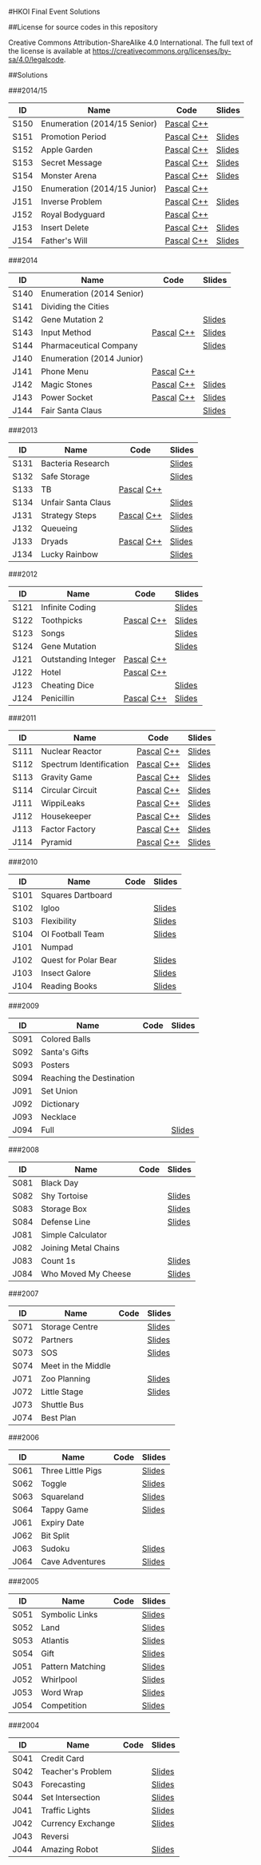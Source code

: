 #HKOI Final Event Solutions

##License for source codes in this repository

Creative Commons Attribution-ShareAlike 4.0 International. The full text of the license is available at https://creativecommons.org/licenses/by-sa/4.0/legalcode.

##Solutions

###2014/15

| ID | Name | Code | Slides |
| ------ | ------ | ------ | ------ |
| S150 | Enumeration (2014/15 Senior) | [Pascal](201415/S150.pas) [C++](201415/S150.cpp) |  |
| S151 | Promotion Period | [Pascal](201415/S151.pas) [C++](201415/S151.cpp) | [Slides](http://assets.hkoi.org/training2015/sen1.pdf) |
| S152 | Apple Garden | [Pascal](201415/S152.pas) [C++](201415/S152.cpp) | [Slides](http://assets.hkoi.org/training2015/sen2.pdf) |
| S153 | Secret Message | [Pascal](201415/S153.pas) [C++](201415/S153.cpp) | [Slides](http://assets.hkoi.org/training2015/sen3.pdf) |
| S154 | Monster Arena | [Pascal](201415/S154.pas) [C++](201415/S154.cpp) | [Slides](http://assets.hkoi.org/training2015/sen4.pdf) |
| J150 | Enumeration (2014/15 Junior) | [Pascal](201415/J150.pas) [C++](201415/J150.cpp) |  |
| J151 | Inverse Problem | [Pascal](201415/J151.pas) [C++](201415/J151.cpp) | [Slides](http://assets.hkoi.org/training2015/jun1.pdf) |
| J152 | Royal Bodyguard | [Pascal](201415/J152.pas) [C++](201415/J152.cpp) |  |
| J153 | Insert Delete | [Pascal](201415/J153.pas) [C++](201415/J153.cpp) | [Slides](http://assets.hkoi.org/training2015/jun3.pdf) |
| J154 | Father's Will | [Pascal](201415/J154.pas) [C++](201415/J154.cpp) | [Slides](http://assets.hkoi.org/training2015/jun4.pdf) |

###2014

| ID | Name | Code | Slides |
| ------ | ------ | ------ | ------ |
| S140 | Enumeration (2014 Senior) |  |  |
| S141 | Dividing the Cities |  |  |
| S142 | Gene Mutation 2 |  | [Slides](http://assets.hkoi.org/training2014/sq2.pptx) |
| S143 | Input Method | [Pascal](2014/S143.pas) [C++](2014/S143.cpp) | [Slides](http://assets.hkoi.org/training2014/sq3.pdf) |
| S144 | Pharmaceutical Company |  | [Slides](http://assets.hkoi.org/training2014/sq4.pptx) |
| J140 | Enumeration (2014 Junior) |  |  |
| J141 | Phone Menu | [Pascal](2014/J141.pas) [C++](2014/J141.cpp) |  |
| J142 | Magic Stones | [Pascal](2014/J142.pas) [C++](2014/J142.cpp) | [Slides](http://assets.hkoi.org/training2014/jq2.pptx) |
| J143 | Power Socket | [Pascal](2014/J143.pas) [C++](2014/J143.cpp) | [Slides](http://assets.hkoi.org/training2014/jq3.pdf) |
| J144 | Fair Santa Claus |  | [Slides](http://assets.hkoi.org/training2014/jq4.pdf) |

###2013

| ID | Name | Code | Slides |
| ------ | ------ | ------ | ------ |
| S131 | Bacteria Research |  | [Slides](http://assets.hkoi.org/training2013/sen1.pdf) |
| S132 | Safe Storage |  | [Slides](http://assets.hkoi.org/training2013/sen2.pdf) |
| S133 | TB | [Pascal](2013/S133.pas) [C++](2013/S133.cpp) |  |
| S134 | Unfair Santa Claus |  | [Slides](http://assets.hkoi.org/training2013/sen4.pdf) |
| J131 | Strategy Steps | [Pascal](2013/J131.pas) [C++](2013/J131.cpp) | [Slides](http://assets.hkoi.org/solutions/2130.pptx) |
| J132 | Queueing |  | [Slides](http://assets.hkoi.org/training2013/jun2.pptx) |
| J133 | Dryads | [Pascal](2013/J133.pas) [C++](2013/J133.cpp) | [Slides](http://assets.hkoi.org/training2013/jun3.pdf) |
| J134 | Lucky Rainbow |  | [Slides](http://assets.hkoi.org/solutions/2133.pptx) |

###2012

| ID | Name | Code | Slides |
| ------ | ------ | ------ | ------ |
| S121 | Infinite Coding |  | [Slides](http://assets.hkoi.org/training2012/Infinite%20Coding.pdf) |
| S122 | Toothpicks | [Pascal](2012/S122.pas) [C++](2012/S122.cpp) | [Slides](http://assets.hkoi.org/training2012/Toothpick.pdf) |
| S123 | Songs |  | [Slides](http://assets.hkoi.org/training2012/Songs.pptx) |
| S124 | Gene Mutation |  | [Slides](http://assets.hkoi.org/training2012/GeneMutation.ppt) |
| J121 | Outstanding Integer | [Pascal](2012/J121.pas) [C++](2012/J121.cpp) |  |
| J122 | Hotel | [Pascal](2012/J122.pas) [C++](2012/J122.cpp) |  |
| J123 | Cheating Dice |  | [Slides](http://assets.hkoi.org/training2012/Dice.pptx) |
| J124 | Penicillin | [Pascal](2012/J124.pas) [C++](2012/J124.cpp) | [Slides](http://assets.hkoi.org/training2012/Penicillin.ppt) |

###2011

| ID | Name | Code | Slides |
| ------ | ------ | ------ | ------ |
| S111 | Nuclear Reactor | [Pascal](2011/S111.pas) [C++](2011/S111.cpp) | [Slides](http://assets.hkoi.org/training2011/hkoi2011sol.pdf) |
| S112 | Spectrum Identification | [Pascal](2011/S112.pas) [C++](2011/S112.cpp) | [Slides](http://assets.hkoi.org/training2011/hkoi2011sol.pdf) |
| S113 | Gravity Game | [Pascal](2011/S113.pas) [C++](2011/S113.cpp) | [Slides](http://assets.hkoi.org/training2011/hkoi2011sol.pdf) |
| S114 | Circular Circuit | [Pascal](2011/S114.pas) [C++](2011/S114.cpp) | [Slides](http://assets.hkoi.org/training2011/hkoi2011sol.pdf) |
| J111 | WippiLeaks | [Pascal](2011/J111.pas) [C++](2011/J111.cpp) | [Slides](http://assets.hkoi.org/training2011/hkoi2011sol.pdf) |
| J112 | Housekeeper | [Pascal](2011/J112.pas) [C++](2011/J112.cpp) | [Slides](http://assets.hkoi.org/training2011/hkoi2011sol.pdf) |
| J113 | Factor Factory | [Pascal](2011/J113.pas) [C++](2011/J113.cpp) | [Slides](http://assets.hkoi.org/training2011/hkoi2011sol.pdf) |
| J114 | Pyramid | [Pascal](2011/J114.pas) [C++](2011/J114.cpp) | [Slides](http://assets.hkoi.org/training2011/hkoi2011sol.pdf) |

###2010

| ID | Name | Code | Slides |
| ------ | ------ | ------ | ------ |
| S101 | Squares Dartboard |  |  |
| S102 | Igloo |  | [Slides](http://assets.hkoi.org/training2010/igloo.pptx) |
| S103 | Flexibility |  | [Slides](http://assets.hkoi.org/training2010/s3.pdf) |
| S104 | OI Football Team |  | [Slides](http://assets.hkoi.org/training2010/s4.pdf) |
| J101 | Numpad |  |  |
| J102 | Quest for Polar Bear |  | [Slides](http://assets.hkoi.org/training2010/quest.pptx) |
| J103 | Insect Galore |  | [Slides](http://assets.hkoi.org/training2010/insect.pptx) |
| J104 | Reading Books |  | [Slides](http://assets.hkoi.org/training2010/score.pptx) |

###2009

| ID | Name | Code | Slides |
| ------ | ------ | ------ | ------ |
| S091 | Colored Balls |  |  |
| S092 | Santa's Gifts |  |  |
| S093 | Posters |  |  |
| S094 | Reaching the Destination |  |  |
| J091 | Set Union |  |  |
| J092 | Dictionary |  |  |
| J093 | Necklace |  |  |
| J094 | Full |  | [Slides](http://assets.hkoi.org/solutions/2093.pptx) |

###2008

| ID | Name | Code | Slides |
| ------ | ------ | ------ | ------ |
| S081 | Black Day |  |  |
| S082 | Shy Tortoise |  | [Slides](http://assets.hkoi.org/training2008/01_sol_sq2.ppt) |
| S083 | Storage Box |  | [Slides](http://assets.hkoi.org/training2008/01_sol_sq3.ppt) |
| S084 | Defense Line |  | [Slides](http://assets.hkoi.org/training2008/01_sol_sq4.ppt) |
| J081 | Simple Calculator |  |  |
| J082 | Joining Metal Chains |  |  |
| J083 | Count 1s |  | [Slides](http://assets.hkoi.org/training2008/01_sol_jq3.ppt) |
| J084 | Who Moved My Cheese |  | [Slides](http://assets.hkoi.org/training2008/01_sol_jq4.ppt) |

###2007

| ID | Name | Code | Slides |
| ------ | ------ | ------ | ------ |
| S071 | Storage Centre |  | [Slides](http://assets.hkoi.org/training2007/01_sol_sq1.ppt) |
| S072 | Partners |  | [Slides](http://assets.hkoi.org/training2007/01_sol_sq2.ppt) |
| S073 | SOS |  | [Slides](http://assets.hkoi.org/training2007/01_sol_sq3.pdf) |
| S074 | Meet in the Middle |  |  |
| J071 | Zoo Planning |  | [Slides](http://assets.hkoi.org/training2007/01_sol_jq1.pdf) |
| J072 | Little Stage |  | [Slides](http://assets.hkoi.org/training2007/01_sol_jq2.ppt) |
| J073 | Shuttle Bus |  |  |
| J074 | Best Plan |  |  |

###2006

| ID | Name | Code | Slides |
| ------ | ------ | ------ | ------ |
| S061 | Three Little Pigs |  | [Slides](http://assets.hkoi.org/training2006/01_sol_s1.ppt) |
| S062 | Toggle |  | [Slides](http://assets.hkoi.org/training2006/01_sol_s2.ppt) |
| S063 | Squareland |  | [Slides](http://assets.hkoi.org/training2006/01_sol_s3.ppt) |
| S064 | Tappy Game |  | [Slides](http://assets.hkoi.org/training2006/01_sol_s4.ppt) |
| J061 | Expiry Date |  |  |
| J062 | Bit Split |  |  |
| J063 | Sudoku |  | [Slides](http://assets.hkoi.org/training2006/01_sol_j3.ppt) |
| J064 | Cave Adventures |  | [Slides](http://assets.hkoi.org/training2006/01_sol_j4.ppt) |

###2005

| ID | Name | Code | Slides |
| ------ | ------ | ------ | ------ |
| S051 | Symbolic Links |  | [Slides](http://assets.hkoi.org/training2005/01_sol_s1.ppt) |
| S052 | Land |  | [Slides](http://assets.hkoi.org/training2005/01_sol_s2.pdf) |
| S053 | Atlantis |  | [Slides](http://assets.hkoi.org/training2005/01_sol_s3.ppt) |
| S054 | Gift |  | [Slides](http://assets.hkoi.org/training2005/01_sol_s4.ppt) |
| J051 | Pattern Matching |  | [Slides](http://assets.hkoi.org/training2005/01_sol_j1.ppt) |
| J052 | Whirlpool |  | [Slides](http://assets.hkoi.org/training2005/01_sol_j2.ppt) |
| J053 | Word Wrap |  | [Slides](http://assets.hkoi.org/training2005/01_sol_j3.ppt) |
| J054 | Competition |  | [Slides](http://assets.hkoi.org/training2005/01_sol_j4.pdf) |

###2004

| ID | Name | Code | Slides |
| ------ | ------ | ------ | ------ |
| S041 | Credit Card |  |  |
| S042 | Teacher's Problem |  | [Slides](http://assets.hkoi.org/training2004/01_sol_s2.pdf) |
| S043 | Forecasting |  | [Slides](http://assets.hkoi.org/training2004/01_sol_s3.pdf) |
| S044 | Set Intersection |  | [Slides](http://assets.hkoi.org/training2004/01_sol_s4.pdf) |
| J041 | Traffic Lights |  | [Slides](http://assets.hkoi.org/training2004/01_sol_j1.pdf) |
| J042 | Currency Exchange |  | [Slides](http://assets.hkoi.org/training2004/01_sol_j2.pdf) |
| J043 | Reversi |  |  |
| J044 | Amazing Robot |  | [Slides](http://assets.hkoi.org/training2004/01_sol_j4.pdf) |

